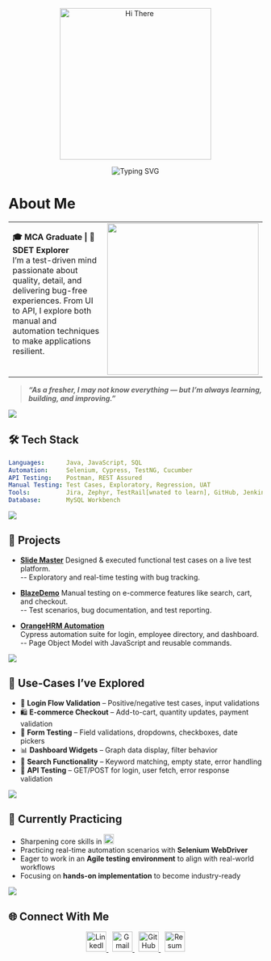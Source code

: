 <p align="center">
    <img src="https://user-images.githubusercontent.com/74038190/213760705-0d5bf320-4f43-4352-b74b-0889ae726bf7.gif" width="300" alt= "Hi There" />
</p>

<p align="center">
  <img src="https://readme-typing-svg.demolab.com?font=Fira+Code&duration=3000&pause=1000&color=F75C7E&center=true&vCenter=true&width=400&lines=I'm+Swathi%F0%9F%95%B5%F0%9F%8F%BB%E2%80%8D%E2%99%80%EF%B8%8F" alt="Typing SVG" />
</p>


# About Me  

<table>
  <tr>
    <td>
      <strong>🎓 MCA Graduate | 🧪 SDET Explorer</strong><br/>
      I’m a test-driven mind passionate about quality, detail, and delivering bug-free experiences. From UI to API, I explore both manual and automation techniques to make applications resilient.<br/><br/>
    </td>
    <td align="right">
      <img src="https://github-readme-stats.vercel.app/api?username=swathi-T3&show_icons=true&theme=react&hide_title=true" width="300" />
    </td>
  </tr>
</table>


>  ***“As a fresher, I may not know everything — but I’m always learning, building, and improving.”***

<img src="https://user-images.githubusercontent.com/74038190/212284100-561aa473-3905-4a80-b561-0d28506553ee.gif">

## 🛠️ Tech Stack  

```yaml
Languages:      Java, JavaScript, SQL
Automation:     Selenium, Cypress, TestNG, Cucumber
API Testing:    Postman, REST Assured
Manual Testing: Test Cases, Exploratory, Regression, UAT
Tools:          Jira, Zephyr, TestRail[wnated to learn], GitHub, Jenkins (basic), XMind
Database:       MySQL Workbench

```

<img src="https://user-images.githubusercontent.com/74038190/212284100-561aa473-3905-4a80-b561-0d28506553ee.gif">

## 📁 Projects

-  [**Slide Master**](https://github.com/swathi-T3/slide-master-app.git)
  Designed & executed functional test cases on a live test platform.  
   -- Exploratory and real-time testing with bug tracking.

-  [**BlazeDemo**](https://github.com/kusuma6379/Final-Hackathon.git)
  Manual testing on e-commerce features like search, cart, and checkout.  
  -- Test scenarios, bug documentation, and test reporting.

-  [**OrangeHRM Automation**](https://github.com/swathi-T3/orange-HRM.git)  
  Cypress automation suite for login, employee directory, and dashboard.  
  -- Page Object Model with JavaScript and reusable commands.

<img src="https://user-images.githubusercontent.com/74038190/212284100-561aa473-3905-4a80-b561-0d28506553ee.gif">

## 🎯 Use-Cases I’ve Explored

- 🔐 **Login Flow Validation** – Positive/negative test cases, input validations  
- 🛍️ **E-commerce Checkout** – Add-to-cart, quantity updates, payment validation  
- 🧾 **Form Testing** – Field validations, dropdowns, checkboxes, date pickers  
- 📊 **Dashboard Widgets** – Graph data display, filter behavior  
- 💬 **Search Functionality** – Keyword matching, empty state, error handling  
- 📧 **API Testing** – GET/POST for login, user fetch, error response validation

<img src="https://user-images.githubusercontent.com/74038190/212284100-561aa473-3905-4a80-b561-0d28506553ee.gif">

## 🧪 Currently Practicing

- Sharpening core skills in  <img src="https://img.shields.io/badge/Java-007396?style=flat-square&logo=java&logoColor=white" height="20"/>
- Practicing real-time automation scenarios with **Selenium WebDriver**
- Eager to work in an **Agile testing environment** to align with real-world workflows
- Focusing on **hands-on implementation** to become industry-ready


<img src="https://user-images.githubusercontent.com/74038190/212284100-561aa473-3905-4a80-b561-0d28506553ee.gif">

## 🌐 Connect With Me

 <p align="center">
  <a href="https://www.linkedin.com/in/thoorpati-swathi-41452525a" target="_blank">
    <img src="https://cdn.jsdelivr.net/gh/devicons/devicon/icons/linkedin/linkedin-original.svg" width="40" height="40" alt="LinkedIn"/>
  </a>
  &nbsp;
  <a href="mailto:swathithoorpati03@gmail.com">
    <img src="https://cdn.jsdelivr.net/gh/devicons/devicon/icons/google/google-original.svg" width="40" height="40" alt="Gmail"/>
  </a>
  &nbsp;
  <a href="https://github.com/swathi-T3" target="_blank">
    <img src="https://cdn.jsdelivr.net/gh/devicons/devicon/icons/github/github-original.svg" width="40" height="40" alt="GitHub"/>
  </a>
  &nbsp;
  <a href="https://drive.google.com/file/d/1p2jpvqySVAqkXrpZkD-6Uf68WZ_exdv5/view?usp=sharing" target="_blank">
    <img src="https://img.icons8.com/plasticine/100/resume.png" width="40" height="40" alt="Resume"/>
  </a>
</p>





